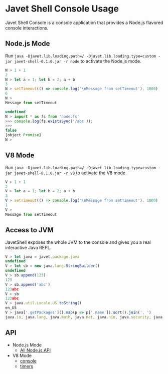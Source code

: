 # Javet Shell Console Usage

Javet Shell Console is a console application that provides a Node.js flavored console interactions.

## Node.js Mode

Run `java -Djavet.lib.loading.path=/ -Djavet.lib.loading.type=custom -jar javet-shell-0.1.0.jar -r node` to activate the Node.js mode.

```js
N > 1 + 1
2
N > let a = 1; let b = 2; a + b
3
N > setTimeout(() => console.log('\nMessage from setTimeout'), 1000)
6
N >
Message from setTimeout

undefined
N > import * as fs from 'node:fs'
>>> console.log(fs.existsSync('/abc'));
>>>
false
[object Promise]
N >
```

## V8 Mode

Run `java -Djavet.lib.loading.path=/ -Djavet.lib.loading.type=custom -jar javet-shell-0.1.0.jar -r v8` to activate the V8 mode.

```js
V > 1 + 1
2
V > let a = 1; let b = 2; a + b
3
V > setTimeout(() => console.log('\nMessage from setTimeout'), 1000)
1
V >
Message from setTimeout
```

## Access to JVM

JavetShell exposes the whole JVM to the console and gives you a real interactive Java REPL.

```js
V > let java = javet.package.java
undefined
V > let sb = new java.lang.StringBuilder()
undefined
V > sb.append(123)
123
V > sb.append('abc')
123abc
V > sb
123abc
V > java.util.Locale.US.toString()
en_US
V > java['.getPackages']().map(p => p['.name']).sort().join(', ')
java.io, java.lang, java.math, java.net, java.nio, java.security, java.text, java.time, java.util
```

## API

- Node.js Mode
  - [All Node.js API](https://nodejs.org/dist/latest-v20.x/docs/api/)
- V8 Mode
  - [console](https://www.caoccao.com/Javenode/reference/modules/console.html)
  - [timers](https://www.caoccao.com/Javenode/reference/modules/times.html)

